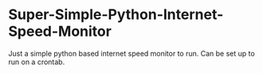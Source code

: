 # Super-Simple-Python-Internet-Speed-Monitor
Just a simple python based internet speed monitor to run. Can be set up to run on a crontab.

